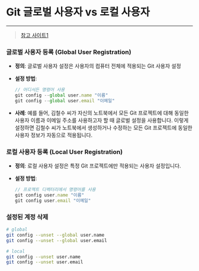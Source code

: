 # Git 글로벌 사용자 vs 로컬 사용자

---

>[참고 사이트1](https://easyfly.tistory.com/1088)

### 글로벌 사용자 등록 (Global User Registration)

- **정의**: 글로벌 사용자 설정은 사용자의 컴퓨터 전체에 적용되는 Git 사용자 설정

- **설정 방법**:

  ```js
  // 어디서든 명령어 사용
  git config --global user.name "이름"
  git config --global user.email "이메일"
  ```

- **사례**: 예를 들어, 김철수 씨가 자신의 노트북에서 모든 Git 프로젝트에 대해 동일한 사용자 이름과 이메일 주소를 사용하고자 할 때 글로벌 설정을 사용합니다. 이렇게 설정하면 김철수 씨가 노트북에서 생성하거나 수정하는 모든 Git 프로젝트에 동일한 사용자 정보가 자동으로 적용됩니다.

### 로컬 사용자 등록 (Local User Registration)

- **정의**: 로컬 사용자 설정은 특정 Git 프로젝트에만 적용되는 사용자 설정입니다.

- **설정 방법**: 

  ```js
  // 프로젝트 디렉터리에서 명령어를 사용
  git config user.name "이름" 
  git config user.email "이메일" 
  ```

### 설정된 계정 삭제 

```bash
# global
git config --unset --global user.name
git config --unset --global user.email

# local
git config --unset user.name
git config --unset user.email
```
